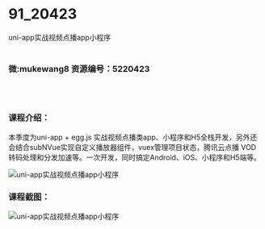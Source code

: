 # 91_20423
uni-app实战视频点播app小程序
<br/></br>
<h3>微:mukewang8 资源编号：5220423</h3>
<br/></br>
<h3>课程介绍：</h3>
<p>本季度为<a title="查看与 uni-app 相关的文章" target="_blank">uni-app</a> + egg.js 实战视频点播类app、小程序和H5全栈开发，另外还会结合subNVue实现自定义播放器组件，vuex管理项目状态，腾讯云点播 VOD转码处理和分发加速等。一次开发，同时搞定Android、iOS、小程序和H5端等。</p>
<p><img src="https://www.ko996.com/wp-content/uploads/img/2021/07/1-32-300x154.png" alt="uni-app实战视频点播app小程序"></p>
<div class="info-desc">
<h3>课程截图：</h3>
<p><img src="https://www.ko996.com/wp-content/uploads/img/2021/07/2-31.png" alt="uni-app实战视频点播app小程序"></p>


			
</div>
